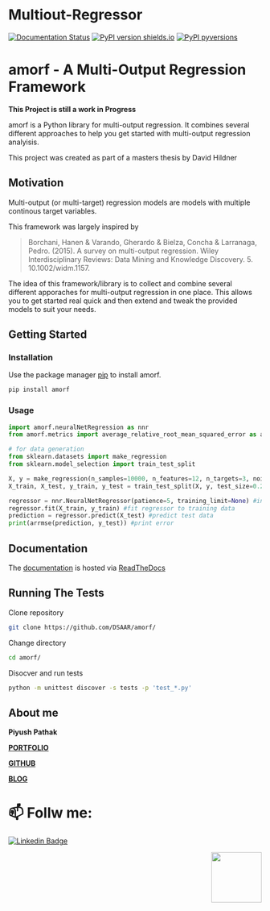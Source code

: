 # Multiout-Regressor

[![Documentation Status](https://readthedocs.org/projects/amorf/badge/?version=latest)](https://amorf.readthedocs.io/en/latest/?badge=latest) 
[![PyPI version shields.io](https://img.shields.io/pypi/v/amorf.svg)](https://pypi.org/project/amorf/) 
[![PyPI pyversions](https://img.shields.io/pypi/pyversions/amorf.svg)](https://pypi.python.org/pypi/ansicolortags/)

# amorf - A Multi-Output Regression Framework

**This Project is still a work in Progress** 

amorf is a Python library for multi-output regression. It combines several different approaches to help you get started with multi-output regression analyisis. 

This project was created as part of a masters thesis by David Hildner

## Motivation 
Multi-output (or multi-target) regression models are models with multiple continous target variables. 

This framework was largely inspired by 
 
> Borchani, Hanen & Varando, Gherardo & Bielza, Concha & Larranaga, Pedro. (2015). A survey on multi-output regression. Wiley Interdisciplinary Reviews: Data Mining and Knowledge Discovery. 5. 10.1002/widm.1157.  


The idea of this framework/library is to collect and combine several different apporaches for multi-output regression in one place. This allows you to get started real quick and then extend and tweak the provided models to suit your needs.
## Getting Started 

[//]: # (### Prerequisites )

### Installation 

Use the package manager [pip](https://pip.pypa.io/en/stable/) to install amorf.

```bash
pip install amorf
```
### Usage 
```python
import amorf.neuralNetRegression as nnr 
from amorf.metrics import average_relative_root_mean_squared_error as arrmse

# for data generation
from sklearn.datasets import make_regression
from sklearn.model_selection import train_test_split

X, y = make_regression(n_samples=10000, n_features=12, n_targets=3, noise=0.1) 
X_train, X_test, y_train, y_test = train_test_split(X, y, test_size=0.2)

regressor = nnr.NeuralNetRegressor(patience=5, training_limit=None) #initialize neural net regressor
regressor.fit(X_train, y_train) #fit regressor to training data
prediction = regressor.predict(X_test) #predict test data 
print(arrmse(prediction, y_test)) #print error
```

## Documentation 

The [documentation](https://amorf.readthedocs.io/en/latest/) is hosted via [ReadTheDocs](https://readthedocs.org)

## Running The Tests 
Clone repository

```bash 
git clone https://github.com/DSAAR/amorf/
```
Change directory 
```bash 
cd amorf/
``` 
Disocver and run tests 

```bash 
python -m unittest discover -s tests -p 'test_*.py'
```


## About me

**Piyush Pathak**

[**PORTFOLIO**](https://anirudhrapathak3.wixsite.com/piyush)

[**GITHUB**](https://github.com/piyushpathak03)

[**BLOG**](https://medium.com/@piyushpathak03)


# 📫 Follw me: 

[![Linkedin Badge](https://img.shields.io/badge/-PiyushPathak-blue?style=flat-square&logo=Linkedin&logoColor=white&link=https://www.linkedin.com/in/piyushpathak03/)](https://www.linkedin.com/in/piyushpathak03/)

<p  align="right"><img height="100" src = "https://media.giphy.com/media/l3URDstnIjBNY7rwLB/giphy.gif"></p>
